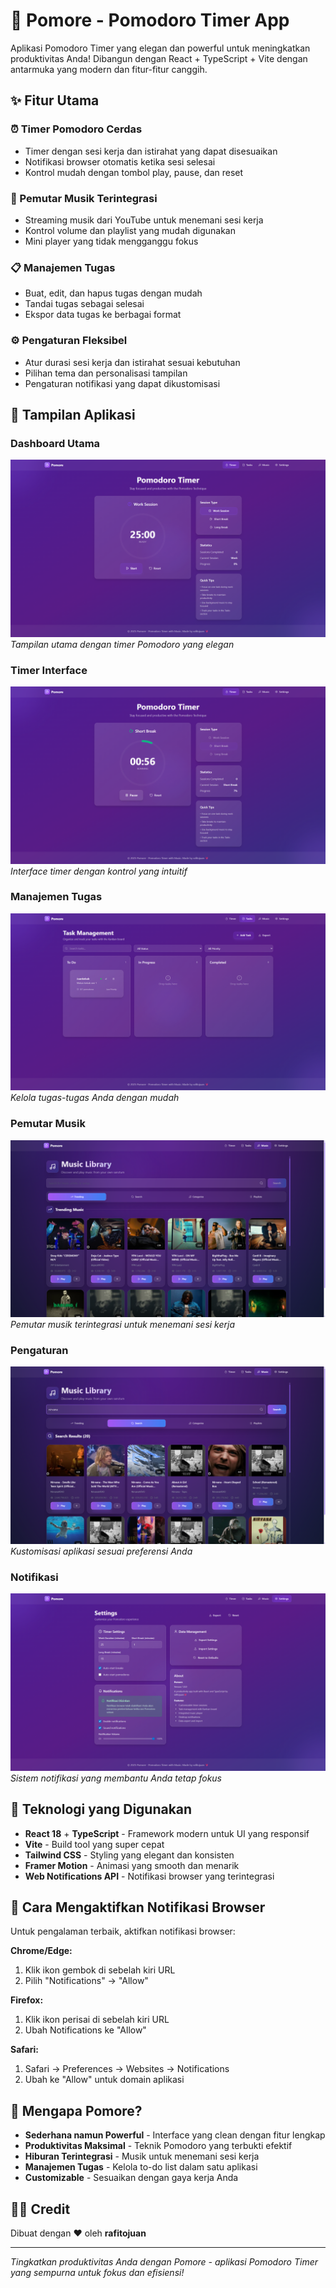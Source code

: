 # 🍅 Pomore - Pomodoro Timer App

Aplikasi Pomodoro Timer yang elegan dan powerful untuk meningkatkan produktivitas Anda! Dibangun dengan React + TypeScript + Vite dengan antarmuka yang modern dan fitur-fitur canggih.

## ✨ Fitur Utama

### ⏰ Timer Pomodoro Cerdas

- Timer dengan sesi kerja dan istirahat yang dapat disesuaikan
- Notifikasi browser otomatis ketika sesi selesai
- Kontrol mudah dengan tombol play, pause, dan reset

### 🎵 Pemutar Musik Terintegrasi

- Streaming musik dari YouTube untuk menemani sesi kerja
- Kontrol volume dan playlist yang mudah digunakan
- Mini player yang tidak mengganggu fokus

### 📋 Manajemen Tugas

- Buat, edit, dan hapus tugas dengan mudah
- Tandai tugas sebagai selesai
- Ekspor data tugas ke berbagai format

### ⚙️ Pengaturan Fleksibel

- Atur durasi sesi kerja dan istirahat sesuai kebutuhan
- Pilihan tema dan personalisasi tampilan
- Pengaturan notifikasi yang dapat dikustomisasi

## 📱 Tampilan Aplikasi

### Dashboard Utama

![Dashboard](public/pomore.png)
_Tampilan utama dengan timer Pomodoro yang elegan_

### Timer Interface

![Timer](<public/pomore%20(2).png>)
_Interface timer dengan kontrol yang intuitif_

### Manajemen Tugas

![Tasks](<public/pomore%20(3).png>)
_Kelola tugas-tugas Anda dengan mudah_

### Pemutar Musik

![Music Player](<public/pomore%20(4).png>)
_Pemutar musik terintegrasi untuk menemani sesi kerja_

### Pengaturan

![Settings](<public/pomore%20(5).png>)
_Kustomisasi aplikasi sesuai preferensi Anda_

### Notifikasi

![Notifications](<public/pomore%20(6).png>)
_Sistem notifikasi yang membantu Anda tetap fokus_

## 🚀 Teknologi yang Digunakan

- **React 18** + **TypeScript** - Framework modern untuk UI yang responsif
- **Vite** - Build tool yang super cepat
- **Tailwind CSS** - Styling yang elegant dan konsisten
- **Framer Motion** - Animasi yang smooth dan menarik
- **Web Notifications API** - Notifikasi browser yang terintegrasi

## 🔔 Cara Mengaktifkan Notifikasi Browser

Untuk pengalaman terbaik, aktifkan notifikasi browser:

**Chrome/Edge:**

1. Klik ikon gembok di sebelah kiri URL
2. Pilih "Notifications" → "Allow"

**Firefox:**

1. Klik ikon perisai di sebelah kiri URL
2. Ubah Notifications ke "Allow"

**Safari:**

1. Safari → Preferences → Websites → Notifications
2. Ubah ke "Allow" untuk domain aplikasi

## 🎯 Mengapa Pomore?

- **Sederhana namun Powerful** - Interface yang clean dengan fitur lengkap
- **Produktivitas Maksimal** - Teknik Pomodoro yang terbukti efektif
- **Hiburan Terintegrasi** - Musik untuk menemani sesi kerja
- **Manajemen Tugas** - Kelola to-do list dalam satu aplikasi
- **Customizable** - Sesuaikan dengan gaya kerja Anda

## 👨‍💻 Credit

Dibuat dengan ❤️ oleh **rafitojuan**

---

_Tingkatkan produktivitas Anda dengan Pomore - aplikasi Pomodoro Timer yang sempurna untuk fokus dan efisiensi!_
